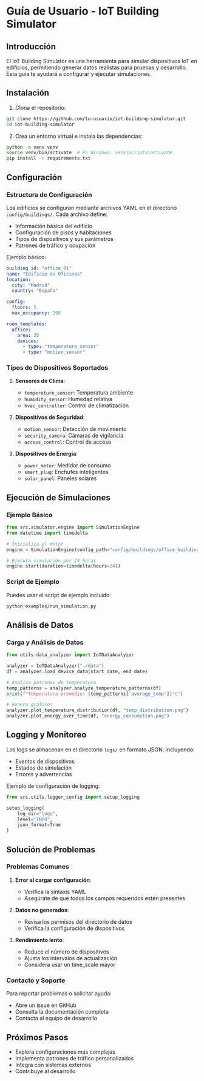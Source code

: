 # Guía de Usuario - IoT Building Simulator

## Introducción

El IoT Building Simulator es una herramienta para simular dispositivos IoT en edificios, permitiendo generar datos realistas para pruebas y desarrollo. Esta guía te ayudará a configurar y ejecutar simulaciones.

## Instalación

1. Clona el repositorio:
```bash
git clone https://github.com/tu-usuario/iot-building-simulator.git
cd iot-building-simulator
```

2. Crea un entorno virtual e instala las dependencias:
```bash
python -m venv venv
source venv/bin/activate  # En Windows: venv\Scripts\activate
pip install -r requirements.txt
```

## Configuración

### Estructura de Configuración

Los edificios se configuran mediante archivos YAML en el directorio `config/buildings/`. Cada archivo define:

- Información básica del edificio
- Configuración de pisos y habitaciones
- Tipos de dispositivos y sus parámetros
- Patrones de tráfico y ocupación

Ejemplo básico:
```yaml
building_id: "office_01"
name: "Edificio de Oficinas"
location:
  city: "Madrid"
  country: "España"

config:
  floors: 5
  max_occupancy: 200

room_templates:
  office:
    area: 25
    devices:
      - type: "temperature_sensor"
      - type: "motion_sensor"
```

### Tipos de Dispositivos Soportados

1. **Sensores de Clima**:
   - `temperature_sensor`: Temperatura ambiente
   - `humidity_sensor`: Humedad relativa
   - `hvac_controller`: Control de climatización

2. **Dispositivos de Seguridad**:
   - `motion_sensor`: Detección de movimiento
   - `security_camera`: Cámaras de vigilancia
   - `access_control`: Control de acceso

3. **Dispositivos de Energía**:
   - `power_meter`: Medidor de consumo
   - `smart_plug`: Enchufes inteligentes
   - `solar_panel`: Paneles solares

## Ejecución de Simulaciones

### Ejemplo Básico

```python
from src.simulator.engine import SimulationEngine
from datetime import timedelta

# Inicializa el motor
engine = SimulationEngine(config_path="config/buildings/office_building.yaml")

# Ejecuta simulación por 24 horas
engine.start(duration=timedelta(hours=24))
```

### Script de Ejemplo

Puedes usar el script de ejemplo incluido:
```bash
python examples/run_simulation.py
```

## Análisis de Datos

### Carga y Análisis de Datos

```python
from utils.data_analyzer import IoTDataAnalyzer

analyzer = IoTDataAnalyzer("./data")
df = analyzer.load_device_data(start_date, end_date)

# Analiza patrones de temperatura
temp_patterns = analyzer.analyze_temperature_patterns(df)
print(f"Temperatura promedio: {temp_patterns['average_temp']}°C")

# Genera gráficos
analyzer.plot_temperature_distribution(df, "temp_distribution.png")
analyzer.plot_energy_over_time(df, "energy_consumption.png")
```

## Logging y Monitoreo

Los logs se almacenan en el directorio `logs/` en formato JSON, incluyendo:
- Eventos de dispositivos
- Estados de simulación
- Errores y advertencias

Ejemplo de configuración de logging:
```python
from src.utils.logger_config import setup_logging

setup_logging(
    log_dir="logs",
    level="INFO",
    json_format=True
)
```

## Solución de Problemas

### Problemas Comunes

1. **Error al cargar configuración**:
   - Verifica la sintaxis YAML
   - Asegúrate de que todos los campos requeridos estén presentes

2. **Datos no generados**:
   - Revisa los permisos del directorio de datos
   - Verifica la configuración de dispositivos

3. **Rendimiento lento**:
   - Reduce el número de dispositivos
   - Ajusta los intervalos de actualización
   - Considera usar un time_scale mayor

### Contacto y Soporte

Para reportar problemas o solicitar ayuda:
- Abre un issue en GitHub
- Consulta la documentación completa
- Contacta al equipo de desarrollo

## Próximos Pasos

- Explora configuraciones más complejas
- Implementa patrones de tráfico personalizados
- Integra con sistemas externos
- Contribuye al desarrollo 